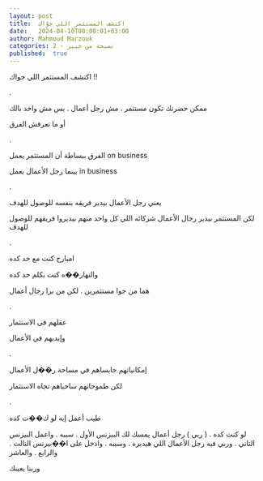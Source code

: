 ```yaml
---
layout: post
title:  اكتشف المستثمر اللي جوّاك
date:   2024-04-10T00:00:01+03:00
author: Mahmoud Marzouk
categories: 2 - نصيحة من خبير
published:  true
---
```

اكتشف المستثمر اللي جواك !!

.

ممكن حضرتك تكون مستثمر . مش رجل أعمال . بس مش واخد بالك

أو ما تعرفش الفرق

.

الفرق ببساطة أن المستثمر يعمل on business

بينما رجل الأعمال يعمل in business

.

يعني رجل الأعمال بيدير فريقه بنفسه للوصول للهدف

لكن المستثمر بيدير رجال الأعمال شركائه اللي كل واحد منهم بيديروا فريقهم
للوصول للهدف

.

امبارح كنت مع حد كده

والنهار��ه كنت بكلم حد كده

هما من جوا مستثمرين . لكن من برا رجال أعمال

.

عقلهم في الاستثمار

وإيديهم في الأعمال

.

إمكانياتهم حابساهم في مساحة ر��ل الأعمال

لكن طموحاتهم ساحباهم تجاه الاستثمار

.

طيب أعمل إيه لو ك��ت كده

لو كنت كده . ( ربي ) رجل أعمال يمسك لك البيزنس الأول . سيبه . واعمل
البيزنس التاني . وربي فيه رجل الأعمال اللي هيديره . وسيبه . وادخل على
ا��بيزنس التالت . والرابع . والعاشر

وربنا يعينك
